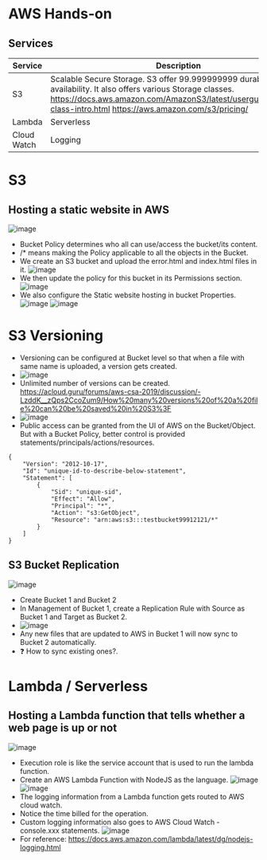 # AWS Hands-on

## Services

| Service      | Description |
| ----------- | ----------- |
| S3      | Scalable Secure Storage. S3 offer 99.999999999 durability and 99 availability. It also offers various Storage classes.  https://docs.aws.amazon.com/AmazonS3/latest/userguide/storage-class-intro.html https://aws.amazon.com/s3/pricing/    |
| Lambda   | Serverless        |
| Cloud Watch | Logging |


# S3
## Hosting a static website in AWS
![image](https://user-images.githubusercontent.com/42272776/143780612-5294497e-e81d-41df-b878-bc8caa2896c4.png)
- Bucket Policy determines who all can use/access the bucket/its content.
- /* means making the Policy applicable to all the objects in the Bucket.
- We create an S3 bucket and upload the error.html and index.html files in it.
![image](https://user-images.githubusercontent.com/42272776/143780919-490da1e0-ff37-4d4c-a22f-05d0ae0b4537.png)
- We then update the policy for this bucket in its Permissions section.
![image](https://user-images.githubusercontent.com/42272776/143780927-5bd655fc-c9e4-4acf-8f7a-5aefbe35ad7b.png)
- We also configure the Static website hosting in bucket Properties.
![image](https://user-images.githubusercontent.com/42272776/143780943-bd7fba54-5e44-4afd-b00b-ebcff8f288df.png)
![image](https://user-images.githubusercontent.com/42272776/143780793-fc175b66-8ebe-4781-a2c1-e9a34e445dff.png)

# S3 Versioning
- Versioning can be configured at Bucket level so that when a file with same name is uploaded, a version gets created.
- ![image](https://user-images.githubusercontent.com/42272776/144109147-b74bae10-32b6-4200-ae6a-23a8fc4a579c.png)
- Unlimited number of versions can be created. https://acloud.guru/forums/aws-csa-2019/discussion/-LzddK__zQps2CcoZum9/How%20many%20versions%20of%20a%20file%20can%20be%20saved%20in%20S3%3F
- ![image](https://user-images.githubusercontent.com/42272776/144108361-71753a72-9fae-4bdb-b3d3-78b46fa94be1.png)
- Public access can be granted from the UI of AWS on the Bucket/Object. But with a Bucket Policy, better control is provided statements/principals/actions/resources.
```
{
    "Version": "2012-10-17",
    "Id": "unique-id-to-describe-below-statement",
    "Statement": [
        {
            "Sid": "unique-sid",
            "Effect": "Allow",
            "Principal": "*",
            "Action": "s3:GetObject",
            "Resource": "arn:aws:s3:::testbucket99912121/*"
        }
    ]
}
```

## S3 Bucket Replication
![image](https://user-images.githubusercontent.com/42272776/143920852-223d5357-00c9-4d9d-8b81-0e395fa5dac4.png)
- Create Bucket 1 and Bucket 2
- In Management of Bucket 1, create a Replication Rule with Source as Bucket 1 and Target as Bucket 2.
- ![image](https://user-images.githubusercontent.com/42272776/143920961-555fe1ae-7fd2-489b-a64b-1d21c583e140.png)
- Any new files that are updated to AWS in Bucket 1 will now sync to Bucket 2 automatically.
- ❓ How to sync existing ones?.

# Lambda / Serverless
## Hosting a Lambda function that tells whether a web page is up or not
![image](https://user-images.githubusercontent.com/42272776/143782240-0956fddd-d006-489d-abf1-779e19bb6eb6.png)
- Execution role is like the service account that is used to run the lambda function.
- Create an AWS Lambda Function with NodeJS as the language.
![image](https://user-images.githubusercontent.com/42272776/143782396-0fe12395-962d-41ef-b7fa-3bd625a52d26.png)
![image](https://user-images.githubusercontent.com/42272776/143782138-6965ea3e-6388-4c5a-b2bd-73d206d9848c.png)
- The logging information from a Lambda function gets routed to AWS cloud watch.
- Notice the time billed for the operation.
- Custom logging information also goes to AWS Cloud Watch - console.xxx statements.
![image](https://user-images.githubusercontent.com/42272776/143782116-fbedd5de-a894-4826-b65b-33d655bfb703.png)
- For reference: https://docs.aws.amazon.com/lambda/latest/dg/nodejs-logging.html
